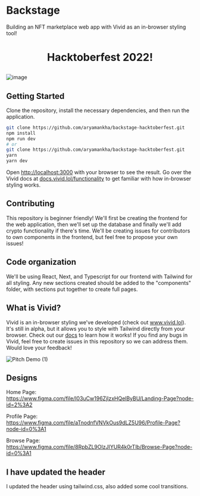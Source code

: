 # Backstage

Building an NFT marketplace web app with Vivid as an in-browser styling tool!

<h1>
  <p align="center" ><b>
   Hacktoberfest 2022!
    </b> </p>
</h1>

![image](https://user-images.githubusercontent.com/75615789/192692200-a4155b0d-bdc3-4a05-9747-ea7d2d6f665b.png)

## Getting Started

Clone the repository, install the necessary dependencies, and then run the application.

```bash
git clone https://github.com/aryamankha/backstage-hacktoberfest.git
npm install
npm run dev
# or
git clone https://github.com/aryamankha/backstage-hacktoberfest.git
yarn
yarn dev
```

Open [http://localhost:3000](http://localhost:3000) with your browser to see the result. Go over the Vivid docs at [docs.vivid.lol/functionality](https://docs.vivid.lol/functionality) to get familiar with how in-browser styling works.

## Contributing

This repository is beginner friendly! We'll first be creating the frontend for the web application, then we'll set up the database and finally we'll add crypto functionality if there's time. We'll be creating issues for contributors to own components in the frontend, but feel free to propose your own issues!

## Code organization

We'll be using React, Next, and Typescript for our frontend with Tailwind for all styling. Any new sections created should be added to the "components" folder, with sections put together to create full pages.

## What is Vivid?

Vivid is an in-browser styling we've developed (check out www.vivid.lol). It's still in alpha, but it allows you to style with Tailwind directly from your browser. Check out our [docs](https://docs.vivid.lol/functionality) to learn how it works! If you find any bugs in Vivid, feel free to create issues in this repository so we can address them. Would love your feedback!

![Pitch Demo (1)](https://user-images.githubusercontent.com/62365335/194642279-597a7f9e-ddbc-453d-b2be-4562f2b7ba19.gif)

## Designs

Home Page: https://www.figma.com/file/I03uCw196ZjlzxHQelByBU/Landing-Page?node-id=2%3A2

Profile Page: https://www.figma.com/file/aTnodnfVNVkOus9dLZ5U96/Profile-Page?node-id=0%3A1

Browse Page: https://www.figma.com/file/8RpbZL9OlzJIYUR4k0rTlb/Browse-Page?node-id=0%3A1

## I have updated the header

I updated the header using tailwind.css, also added some cool transitions.

